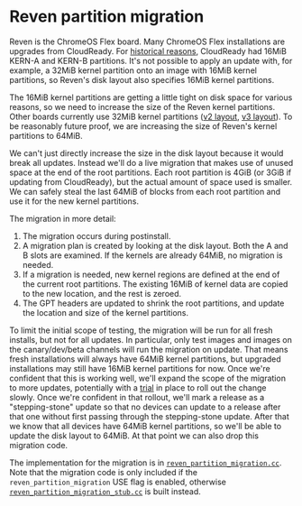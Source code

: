 # Reven partition migration

Reven is the ChromeOS Flex board. Many ChromeOS Flex installations are
upgrades from CloudReady. For [historical reasons][legacy_disk_layout],
CloudReady had 16MiB KERN-A and KERN-B partitions.  It's not possible to
apply an update with, for example, a 32MiB kernel partition onto an
image with 16MiB kernel partitions, so Reven's disk layout also
specifies 16MiB kernel partitions.

The 16MiB kernel partitions are getting a little tight on disk space for
various reasons, so we need to increase the size of the Reven kernel
partitions. Other boards currently use 32MiB kernel partitions ([v2
layout], [v3 layout]). To be reasonably future proof, we are increasing
the size of Reven's kernel partitions to 64MiB.

We can't just directly increase the size in the disk layout because it
would break all updates. Instead we'll do a live migration that makes
use of unused space at the end of the root partitions. Each root
partition is 4GiB (or 3GiB if updating from CloudReady), but the actual
amount of space used is smaller. We can safely steal the last 64MiB of
blocks from each root partition and use it for the new kernel
partitions.

The migration in more detail:

1. The migration occurs during postinstall.
2. A migration plan is created by looking at the disk layout. Both the A
   and B slots are examined. If the kernels are already 64MiB, no
   migration is needed.
3. If a migration is needed, new kernel regions are defined at the end
   of the current root partitions. The existing 16MiB of kernel data are
   copied to the new location, and the rest is zeroed.
4. The GPT headers are updated to shrink the root partitions, and update
   the location and size of the kernel partitions.

To limit the initial scope of testing, the migration will be run for all
fresh installs, but not for all updates. In particular, only test images
and images on the canary/dev/beta channels will run the migration on update.
That means fresh installations will always have 64MiB kernel partitions, but
upgraded installations may still have 16MiB kernel partitions for
now. Once we're confident that this is working well, we'll expand the
scope of the migration to more updates, potentially with a
[trial][featured] in place to roll out the change slowly. Once we're
confident in that rollout, we'll mark a release as a "stepping-stone"
update so that no devices can update to a release after that one without
first passing through the stepping-stone update. After that we know that
all devices have 64MiB kernel partitions, so we'll be able to update the
disk layout to 64MiB. At that point we can also drop this migration
code.

The implementation for the migration is in
[`reven_partition_migration.cc`]. Note that the migration code is only
included if the `reven_partition_migration` USE flag is enabled,
otherwise [`reven_partition_migration_stub.cc`] is built instead.

[`reven_partition_migration.cc`]: ../reven_partition_migration.cc
[`reven_partition_migration_stub.cc`]: ../reven_partition_migration_stub.cc
[featured]: https://chromium.googlesource.com/chromiumos/platform2/+/HEAD/featured
[legacy_disk_layout]: https://chromium.googlesource.com/chromiumos/platform/crosutils/+/HEAD/build_library/legacy_disk_layout.json
[v2 layout]: https://chromium.googlesource.com/chromiumos/platform/crosutils/+/HEAD/build_library/disk_layout_v2.json
[v3 layout]: https://chromium.googlesource.com/chromiumos/platform/crosutils/+/HEAD/build_library/disk_layout_v3.json
